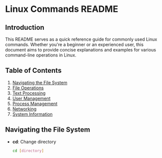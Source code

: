 # Linux Commands README

## Introduction

This README serves as a quick reference guide for commonly used Linux commands. Whether you're a beginner or an experienced user, this document aims to provide concise explanations and examples for various command-line operations in Linux.

## Table of Contents

1. [Navigating the File System](#navigating-the-file-system)
2. [File Operations](#file-operations)
3. [Text Processing](#text-processing)
4. [User Management](#user-management)
5. [Process Management](#process-management)
6. [Networking](#networking)
7. [System Information](#system-information)

## Navigating the File System

- **cd**: Change directory
  ```bash
  cd [directory]
